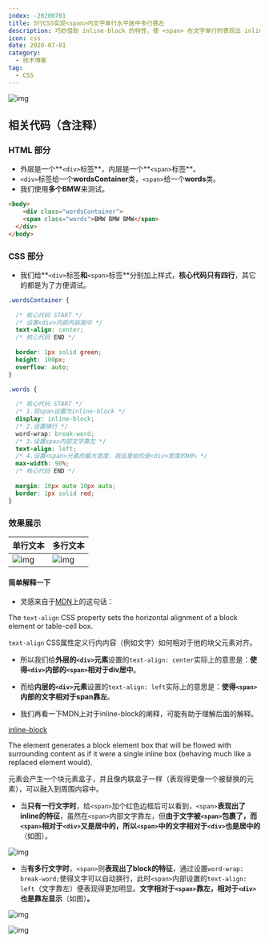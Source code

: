 ```yaml
---
index: -20200701
title: 5行CSS实现<span>内文字单行水平居中多行靠左
description: 巧妙借助 inline-block 的特性，使 <span> 在文字单行时表现出 inline 的特征，而在多行时表现出 block 的特征
icon: css
date: 2020-07-01
category:
  - 技术博客
tag:
  - CSS
---
```


![img](https://zhuye-1308301598.file.myqcloud.com/markdown/1587022003942-8e89f44a-1218-40be-aac7-5506d2fb6570.gif)

## 相关代码（含注释）

### HTML 部分

- 外层是一个**`<div>`标签**，内层是一个**`<span>`标签**。
- `<div>`标签给一个**wordsContainer**类，`<span>`给一个**words**类。
- 我们使用**多个BMW**来测试。

```html
<body>
	<div class="wordsContainer">
    <span class="words">BMW BMW BMW</span>
  </div>
</body>
```

### CSS 部分

- 我们给**`<div>`标签**和**`<span>`标签**分别加上样式，**核心代码只有四行**，其它的都是为了方便调试。

```css
.wordsContainer {
  
  /* 核心代码 START */
  /* 设置<div>内部内容居中 */
  text-align: center;
  /* 核心代码 END */
  
  border: 1px solid green;
  height: 100px;
  overflow: auto;
}

.words {
  
  /* 核心代码 START */
  /* 1.将span设置为inline-block */
  display: inline-block;
  /* 2.设置换行 */
  word-wrap: break-word;
  /* 3.设置span内部文字靠左 */
  text-align: left;
  /* 4.设置<span>元素的最大宽度，我这里给的是<div>宽度的90% */
  max-width: 90%;
  /* 核心代码 END */
  
  margin: 10px auto 10px auto;
  border: 1px solid red;
}
```

### 效果展示

| **单行文本**                                                 | **多行文本**                                                 |
| ------------------------------------------------------------ | ------------------------------------------------------------ |
| ![img](https://zhuye-1308301598.file.myqcloud.com/markdown/1587018970199-3ba490dd-dc2a-4a37-b2f3-ae7b3171f997.png) | ![img](https://zhuye-1308301598.file.myqcloud.com/markdown/1587018981324-d43398d2-4223-4843-a647-e550aeba85c5.png) |



#### 简单解释一下

- 灵感来自于[MDN](https://developer.mozilla.org/zh-CN/docs/Web/CSS/text-align)上的这句话：

The `text-align` CSS property sets the horizontal alignment of a block element or table-cell box. 

`text-align` CSS属性定义行内内容（例如文字）如何相对于他的块父元素对齐。



- 所以我们给**外层的`<div>`元素**设置的`text-align: center`实际上的意思是：**使得`<div>`内部的`<span>`相对于div居中**。
- 而给**内层的`<div>`元素**设置的`text-align: left`实际上的意思是：**使得`<span>`内部的文字相对于span靠左**。



- 我们再看一下MDN上对于inline-block的阐释，可能有助于理解后面的解释。

[inline-block](https://developer.mozilla.org/zh-CN/docs/Web/CSS/display-legacy)

The element generates a block element box that will be flowed with surrounding content as if it were a single inline box (behaving much like a replaced element would).

元素会产生一个块元素盒子，并且像内联盒子一样（表现得更像一个被替换的元素），可以融入到周围内容中。



- 当**只有一行文字时**，给`<span>`加个红色边框后可以看到，`<span>`**表现出了inline的特征**，虽然在`<span>`内部文字靠左，但**由于文字被`<span>`包裹了，而`<span>`相对于`<div>`又是居中的，所以`<span>`中的文字相对于`<div>`也是居中的**（如图）。

![img](https://zhuye-1308301598.file.myqcloud.com/markdown/1587020245241-f1fa00f3-880f-4071-96d9-370ecde45e4c.png)



- 当**有多行文字时**，`<span>`则**表现出了block的特征**，通过设置`word-wrap: break-word;`使得文字可以自动换行，此时`<span>`内部设置的`text-align: left`（文字靠左）便表现得更加明显。**文字相对于`<span>`靠左，相对于`<div>`也是靠左显示**（如图）**。**

![img](https://zhuye-1308301598.file.myqcloud.com/markdown/1587020349564-cd3fad17-3135-4ceb-9828-fa79d3659211.png)



![img](https://zhuye-1308301598.file.myqcloud.com/markdown/1587022186619-507e3677-ef85-4f90-a78e-96144cffa0db.gif)